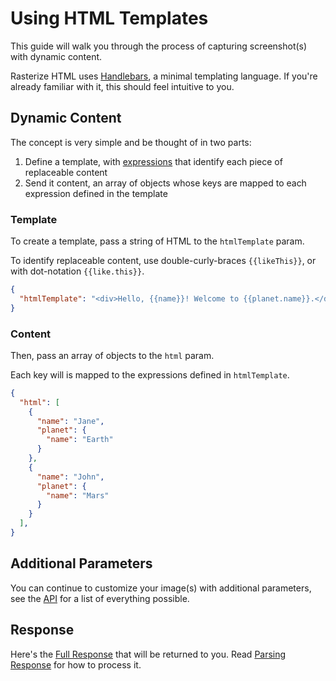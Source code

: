 # Using HTML Templates

This guide will walk you through the process of capturing screenshot(s) with dynamic content.

Rasterize HTML uses [Handlebars](https://handlebarsjs.com/), a minimal templating language. If you're already familiar with it, this should feel intuitive to you.

## Dynamic Content

The concept is very simple and be thought of in two parts:
  1. Define a template, with [expressions](https://handlebarsjs.com/guide/#simple-expressions) that identify each piece of replaceable content
  2. Send it content, an array of objects whose keys are mapped to each expression defined in the template

### Template

To create a template, pass a string of HTML to the `htmlTemplate` param.

To identify replaceable content, use double-curly-braces `{{likeThis}}`, or with dot-notation `{{like.this}}`.

```json
{
  "htmlTemplate": "<div>Hello, {{name}}! Welcome to {{planet.name}}.</div>",
}
```
### Content

Then, pass an array of objects to the `html` param.

Each key will is mapped to the expressions defined in `htmlTemplate`.

```json
{
  "html": [
    {
      "name": "Jane",
      "planet": {
        "name": "Earth"
      }
    },
    {
      "name": "John",
      "planet": {
        "name": "Mars"
      }
    }
  ],
}
```

## Additional Parameters

You can continue to customize your image(s) with additional parameters, see the [API](./api.md) for a list of everything possible.

## Response

Here's the [Full Response](./api.md#response) that will be returned to you. Read [Parsing Response](./guides/parsing-the-response.md) for how to process it.
